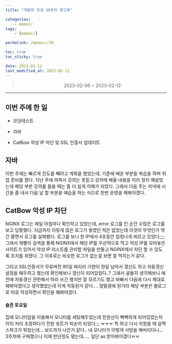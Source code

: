 ```yaml
---
title: "개발자 인생 30주차 회고록"

categories:
    - memoir
tags:
    - [memoir]

permalink: /memoir/30

toc: true
toc_sticky: true

date: 2023-02-12
last_modified_at: 2023-02-12
---
```


> <center> 2023-02-06 ~ 2023-02-12 </center>

---

## 이번 주에 한 일

- 코딩테스트

- 자바

- CatBow 악성 IP 차단 및 SSL 인증서 업데이트

## 자바

이번 주에는 빠르게 진도를 빼려고 계획을 했었는데, 기존에 배운 부분들 복습을 하며 취업 준비를 했다. 지난 주에 아파서 강의는 못듣고 강의에 배울 내용을 미리 정리 해놨었는데 해당 부분 강의를 들을 때는 좀 더 쉽게 이해가 되었다. 그래서 다음 주는 저녁에 시간을 좀 내서 다음 날 할 부분을 예습을 하는 식으로 한번 운영을 해봐야겠다.

## CatBow 악성 IP 차단

NGINX 로그는 매일 아침마다 확인하고 있었는데, error 로그를 킨 순간 수많은 로그를 보고 당황했다. 지금까지 이렇게 많은 로그가 쌓였던 적은 없었는데 이것이 무엇인가 약간 쫄면서 로그를 살펴봤다. 로그를 보니 한 IP에서 4초동안 엄청나게 찌르고 있었다;;;;
그래서 재빨리 검색을 통해 NGINX에서 해당 IP를 우선적으로 막고 악성 IP를 모아놓은 사이트가 있어서 악성 IP 리스트를 관리할 파일을 만들고 NGINX에서 차단 할 수 있도록 조치를 취했다. 그 이후로는 비슷한 로그가 없는걸 보면 잘 먹히는거 같다. 

그리고 SSL인증서가 무료버전 90일 짜리라 기한이 한달 남아서 갱신도 하고 자동갱신 설정을 해두려고 했는데 확인해보니 갱신이 되어있었다..? 그래서 골돌히 생각해보니 예전에 자동갱신 관련해서 따라 쓰긴 했지만 잘 모르기도 했고 바빠서 다음에 다시 제대로 해봐야겠다고 생각했었는데 이게 작동된거 같다.... 얼떨결에 된거라 해당 부분은 블로그로 따로 작성하면서 확인을 해봐야겠다.

#### 슬픈 토요일

집에 모니터암을 이용해서 모니터를 세팅해두었는데 전원선이 뻑뻑하게 되어있었는지 이리 저리 조정하다가 전원 포트가 파손이 되었다;;; ㅠㅠㅠ 헉 하고 다시 끼웠을 때 살짝 스파크가 튀었는데... 보드까지 나간거 같다.. 내 모니터가 이렇게 사망을 해버리다니... 3주차에 구매했으니 이제 반년정도 됐는데..... 일단 as 받아봐야겠다ㅠㅠ